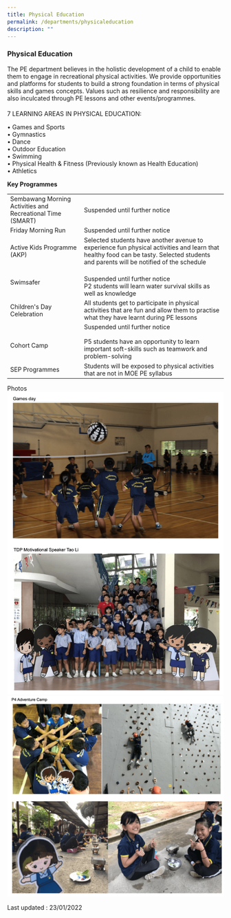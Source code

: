 ```yaml
---
title: Physical Education
permalink: /departments/physicaleducation
description: ""
---
```

### Physical Education

The PE department believes in the holistic development of a child to enable them to engage in recreational physical activities. We provide opportunities and platforms for students to build a strong foundation in terms of physical skills and games concepts. Values such as resilience and responsibility are also inculcated through PE lessons and other events/programmes.  
  

#### 

7 LEARNING AREAS IN PHYSICAL EDUCATION:  

• Games and Sports  
• Gymnastics  
• Dance  
• Outdoor Education  
• Swimming  
• Physical Health & Fitness (Previously known as Health Education)  
• Athletics

**Key Programmes**

|  |  |
|---|---|
| Sembawang Morning Activities and Recreational Time (SMART) | Suspended until further notice |
| Friday Morning Run | Suspended until further notice |
| Active Kids Programme (AKP) | Selected students have another avenue to experience fun physical activities and learn that healthy food can be tasty. Selected students and parents will be notified of the schedule       |
| Swimsafer                | <br>Suspended until further notice<br>P2 students will learn water survival skills as well as knowledge            |
| Children's Day Celebration<br>  | All students get to participate in physical activities that are fun and allow them to practise what they have learnt during PE lessons            |
| <br>Cohort Camp<br>  | Suspended until further notice<br><br>P5 students have an opportunity to learn important soft-skills such as teamwork and problem-solving |
| SEP Programmes | Students will be exposed to physical activities that are not in MOE PE syllabus   |

Photos
![](/images/pe1.png)
![](/images/pe2.png)

Last updated : 23/01/2022